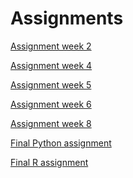 # Assignments

[Assignment week 2](https://github.com/bartveldhuijzen/Assignments/blob/master/Assignment%2Bweek%2B2.ipynb)

[Assignment week 4](https://github.com/bartveldhuijzen/Assignments/blob/master/Assignment_week_4..ipynb)

[Assignment week 5](https://github.com/bartveldhuijzen/Assignments/blob/master/Assignment_week_5.ipynb)

[Assignment week 6](https://github.com/bartveldhuijzen/Assignments/blob/master/assignment4%20(1).ipynb)

[Assignment week 8](https://github.com/bartveldhuijzen/Assignments/blob/master/assignment(5).ipynb)

[Final Python assignment](https://github.com/bartveldhuijzen/Assignments/blob/master/Final_Assignment_Python_1_students.ipynb)

[Final R assignment](https://github.com/bartveldhuijzen/Assignments/blob/master/OECD_R_exam.ipynb)
